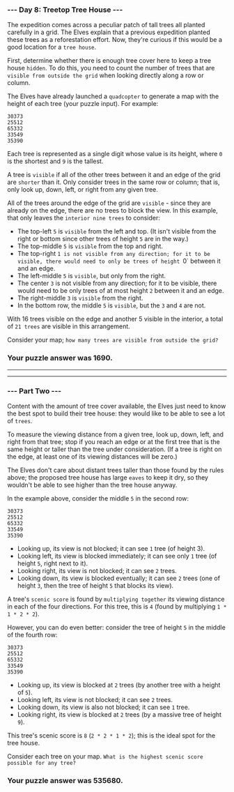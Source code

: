 ### --- Day 8: Treetop Tree House ---

The expedition comes across a peculiar patch of tall trees all planted carefully in a grid. The Elves explain that a previous expedition planted these trees as a reforestation effort. Now, they're curious if this would be a good location for a `tree house`.

First, determine whether there is enough tree cover here to keep a tree house `hidden`. To do this, you need to count the number of trees that are `visible from outside the grid` when looking directly along a row or column.

The Elves have already launched a `quadcopter` to generate a map with the height of each tree (your puzzle input). For example:

```
30373
25512
65332
33549
35390
```

Each tree is represented as a single digit whose value is its height, where `0` is the shortest and `9` is the tallest.

A tree is `visible` if all of the other trees between it and an edge of the grid are `shorter` than it. Only consider trees in the same row or column; that is, only look up, down, left, or right from any given tree.

All of the trees around the edge of the grid are `visible` - since they are already on the edge, there are no trees to block the view. In this example, that only leaves the `interior nine trees` to consider:

-   The top-left `5` is `visible` from the left and top. (It isn't visible from the right or bottom since other trees of height `5` are in the way.)
-   The top-middle `5` is `visible` from the top and right.
-   The top-right `1 is not visible from any direction; for it to be visible, there would need to only be trees of height `0` between it and an edge.
-   The left-middle `5` is `visible`, but only from the right.
-   The center `3` is not visible from any direction; for it to be visible, there would need to be only trees of at most height `2` between it and an edge.
-   The right-middle `3` is `visible` from the right.
-   In the bottom row, the middle `5` is `visible`, but the `3` and `4` are not.

With 16 trees visible on the edge and another 5 visible in the interior, a total of `21 trees` are visible in this arrangement.

Consider your map; `how many trees are visible from outside the grid?`

### Your puzzle answer was 1690.

---

---

### --- Part Two ---

Content with the amount of tree cover available, the Elves just need to know the best spot to build their tree house: they would like to be able to see a lot of `trees`.

To measure the viewing distance from a given tree, look up, down, left, and right from that tree; stop if you reach an edge or at the first tree that is the same height or taller than the tree under consideration. (If a tree is right on the edge, at least one of its viewing distances will be zero.)

The Elves don't care about distant trees taller than those found by the rules above; the proposed tree house has large `eaves` to keep it dry, so they wouldn't be able to see higher than the tree house anyway.

In the example above, consider the middle `5` in the second row:

```
30373
25512
65332
33549
35390
```

-   Looking up, its view is not blocked; it can see `1` tree (of height 3).
-   Looking left, its view is blocked immediately; it can see only `1` tree (of height `5`, right next to it).
-   Looking right, its view is not blocked; it can see `2` trees.
-   Looking down, its view is blocked eventually; it can see `2` trees (one of height `3`, then the tree of height `5` that blocks its view).

A tree's `scenic score` is found by `multiplying together` its viewing distance in each of the four directions. For this tree, this is `4` (found by multiplying `1 * 1 * 2 * 2`).

However, you can do even better: consider the tree of height `5` in the middle of the fourth row:

```
30373
25512
65332
33549
35390
```

-   Looking up, its view is blocked at `2` trees (by another tree with a height of `5`).
-   Looking left, its view is not blocked; it can see `2` trees.
-   Looking down, its view is also not blocked; it can see `1` tree.
-   Looking right, its view is blocked at `2` trees (by a massive tree of height `9`).

This tree's scenic score is `8` (`2 * 2 * 1 * 2`); this is the ideal spot for the tree house.

Consider each tree on your map. `What is the highest scenic score possible for any tree?`

### Your puzzle answer was 535680.
